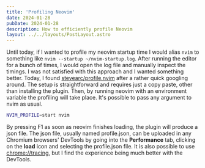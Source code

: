 ```yaml
---
title: 'Profiling Neovim'
date: 2024-01-28
pubDate: 2024-01-28
description: How to efficiently profile Neovim
layout: ../../layouts/PostLayout.astro
---
```


Until today, if I wanted to profile my neovim startup time I would alias `nvim` to something like `nvim --startup ~/nvim-startup.log`. After running the editor for a bunch of times, I would open the log file and manually inspect the timings.
I was not satisfied with this approach and I wanted something better. Today, I found [stevearc/profile.nvim](https://github.com/stevearc/profile.nvim) after a rather quick googling around.
The setup is straightforward and requires just a copy paste, other than installing the plugin. Then, by running neovim with an environment variable the profiling will take place. It's possible to pass any argument to nvim as usual.

```bash
NVIM_PROFILE=start nvim
```

By pressing F1 as soon as neovim finishes loading, the plugin will produce a json file. The json file, usually named profile.json, can be uploaded in any Chromium browsers' DevTools by going into the **Performance** tab, clicking on the **load** icon and selecting the profile.json file. It is also possible to use [chrome://tracing](chrome://tracing), but I find the experience being much better with the DevTools.

